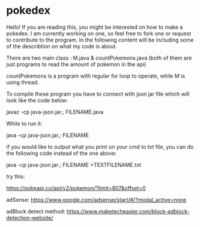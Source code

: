 # pokedex

 Hello! If you are reading this, you might be interested on how to make a pokedex. I am currently working on one, so feel free to fork one  or request to contribute to the program. In the following content will be including some of the describtion on what my code is about.
 
 There are two main class : M.java & countPokemons.java (both of them are just programs to read the amount of pokemon in the api)
 
 countPokemons is a program with regular for loop to operate, while M is using thread.
 
 To compile these program you have to connect with json jar file which will look like the code below:
 
 javac -cp java-json.jar.; FILENAME.java
 
 While to run it:
 
 java -cp java-json.jar.; FILENAME
 
 if you would like to output what you print on your cmd to txt file, you can do the following code instead of the one above:
 
 java -cp java-json.jar.; FILENAME >TEXTFILENAME.txt
 
 try this:
 
 https://pokeapi.co/api/v2/pokemon/?limit=807&offset=0
 
 adSense:
 https://www.google.com/adsense/start/#/?modal_active=none
 
 adBlock detect method:
 https://www.maketecheasier.com/block-adblock-detection-website/
 

